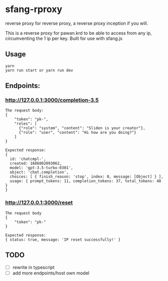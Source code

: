 # sfang-rproxy

reverse proxy for reverse proxy, a reverse proxy inception if you will. 

This is a reverse proxy for pawan.krd to be able to access from any ip, circumventing the 1 ip per key. Built for use with sfang.js

## Usage
```
yarn
yarn run start or yarn run dev
```
## Endpoints: 

### http://127.0.0.1:3000/completion-3.5

```
The request body:
{
    "token": "pk-",
    "roles": [
      {"role": "system", "content": "Sliden is your creator"},
      {"role": "user", "content": "Hi how are you doing?"}
    ]   
}

Expected response:
{
  id: 'chatcmpl-',
  created: 1686802093062,
  model: 'gpt-3.5-turbo-0301',
  object: 'chat.completion',
  choices: [ { finish_reason: 'stop', index: 0, message: [Object] } ],
  usage: { prompt_tokens: 11, completion_tokens: 37, total_tokens: 48 }
}
```

### http://127.0.0.1:3000/reset

```
The request body
{
    "token": "pk-"
}

Expected response:
{ status: true, message: 'IP reset successfully!' }
```

## TODO
- [ ] rewrite in typescript
- [ ] add more endpoints/host own model